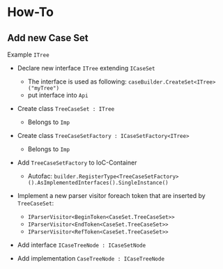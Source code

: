 ﻿How-To
======

Add new Case Set
----------------

Example `ITree`

- Declare new interface `ITree` extending `ICaseSet`
    - The interface is used as following: `caseBuilder.CreateSet<ITree>("myTree")`
    - put interface into `Api`
- Create class `TreeCaseSet : ITree` 
    - Belongs to `Imp`
- Create class `TreeCaseSetFactory : ICaseSetFactory<ITree>`
    - Belongs to `Imp`
- Add `TreeCaseSetFactory` to IoC-Container
    - Autofac: `builder.RegisterType<TreeCaseSetFactory>().AsImplementedInterfaces().SingleInstance()`

- Implement a new parser visitor foreach token that are inserted by `TreeCaseSet`: 
    - `IParserVisitor<BeginToken<CaseSet.TreeCaseSet>>`
    - `IParserVisitor<EndToken<CaseSet.TreeCaseSet>>`
    - `IParserVisitor<RefToken<CaseSet.TreeCaseSet>>`


- Add interface `ICaseTreeNode : ICaseSetNode`
- Add implementation `CaseTreeNode : ICaseTreeNode`


